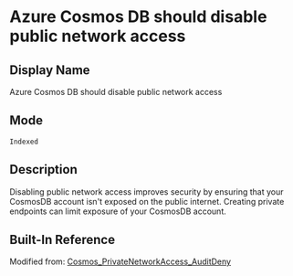 # Azure Cosmos DB should disable public network access

## Display Name

Azure Cosmos DB should disable public network access

## Mode

`Indexed`

## Description

Disabling public network access improves security by ensuring that your CosmosDB account isn't exposed on the public internet. Creating private endpoints can limit exposure of your CosmosDB account.

## Built-In Reference

Modified from: [Cosmos_PrivateNetworkAccess_AuditDeny](https://github.com/Azure/azure-policy/blob/master/built-in-policies/policyDefinitions/Cosmos%20DB/Cosmos_PrivateNetworkAccess_AuditDeny.json)
